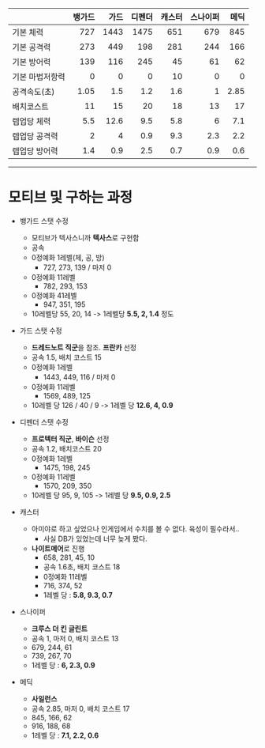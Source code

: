 
|          |  뱅가드 |   가드 |  디펜더 | 캐스터 | 스나이퍼 |   메딕 |
| -------- | ---: | ---: | ---: | --: | ---: | ---: |
| 기본 체력    |  727 | 1443 | 1475 | 651 |  679 |  845 |
| 기본 공격력   |  273 |  449 |  198 | 281 |  244 |  166 |
| 기본 방어력   |  139 |  116 |  245 |  45 |   61 |   62 |
| 기본 마법저항력 |    0 |    0 |    0 |  10 |    0 |    0 |
| 공격속도(초)  | 1.05 |  1.5 |  1.2 | 1.6 |    1 | 2.85 |
| 배치코스트    |   11 |   15 |   20 |  18 |   13 |   17 |
| 렙업당 체력   |  5.5 | 12.6 |  9.5 | 5.8 |    6 |  7.1 |
| 렙업당 공격력  |    2 |    4 |  0.9 | 9.3 |  2.3 |  2.2 |
| 렙업당 방어력  |  1.4 |  0.9 |  2.5 | 0.7 |  0.9 |  0.6 |

---
# 모티브 및 구하는 과정

- 뱅가드 스탯 수정
	- 모티브가 텍사스니까 **텍사스**로 구현함
	- 공속 
	- 0정예화 1레벨(체, 공, 방)
		- 727, 273, 139 / 마저 0
	- 0정예화 11레벨
		- 782, 293, 153
	- 0정예화 41레벨
		- 947, 351, 195
	- 10레벨당 55, 20, 14 -> 1레벨당 **5.5, 2, 1.4** 정도

- 가드 스탯 수정
	- **드레드노트 직군**을 참조. **프란카** 선정
	- 공속 1.5, 배치 코스트 15
	- 0정예화 1레벨
		- 1443, 449, 116 / 마저 0
	- 0정예화 11레벨
		- 1569, 489, 125 
	- 10레벨 당 126 / 40 / 9 -> 1레벨 당 **12.6, 4, 0.9**

- 디펜더 스탯 수정
	- **프로텍터 직군**, **바이슨** 선정
	- 공속 1.2, 배치코스트 20
	- 0정예화 1레벨
		- 1475, 198, 245
	- 0정예화 11레벨
		- 1570, 209, 350
	- 10레벨 당 95, 9, 105 -> 1레벨 당 **9.5, 0.9, 2.5**

- 캐스터
	- 아미야로 하고 싶었으나 인게임에서 수치를 볼 수 없다. 육성이 필수라서..
		- 사실 DB가 있었는데 너무 늦게 봤다. 
	- **나이트메어**로 진행
		- 658, 281, 45, 10
		- 공속 1.6초, 배치 코스트 18
		- 0정예화 11레벨 
		- 716, 374, 52
		- 1레벨 당 : **5.8, 9.3, 0.7**

- 스나이퍼
	- **크루스 더 킨 글린트**
	- 공속 1, 마저 0, 배치 코스트 13
	- 679, 244, 61
	- 739, 267, 70
	- 1레벨 당 : **6, 2.3, 0.9**

- 메딕
	- **사일런스**
	- 공속 2.85, 마저 0, 배치 코스트 17
	- 845, 166, 62
	- 916, 188, 68
	- 1레벨 당 : **7.1, 2.2, 0.6**